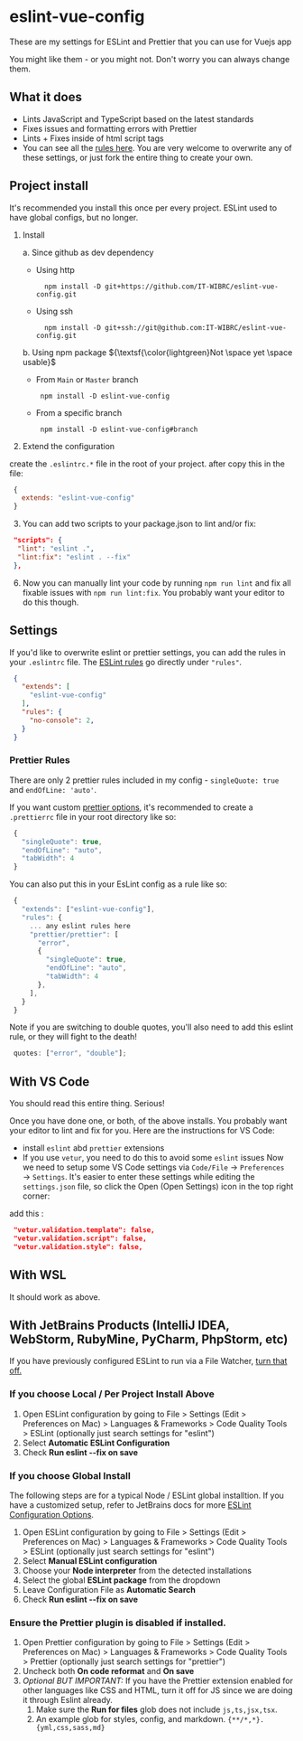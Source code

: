 # eslint-vue-config

These are my settings for ESLint and Prettier that you can use for Vuejs app

You might like them - or you might not. Don't worry you can always change them.

## What it does
- Lints JavaScript and TypeScript based on the latest standards
- Fixes issues and formatting errors with Prettier
- Lints + Fixes inside of html script tags
- You can see all the [rules here](https://github.com/IT-WIBRC/eslint-vue-config/blob/master/.eslintrc.js). You are very welcome to overwrite any of these settings, or just fork the entire thing to create your own.

## Project install

It's recommended you install this once per every project. ESLint used to have global configs, but no longer.

   1. Install
    
      a. Since github as dev dependency

        - Using http
          
          ```
            npm install -D git+https://github.com/IT-WIBRC/eslint-vue-config.git
          ```
          
        - Using ssh
          
          ```
            npm install -D git+ssh://git@github.com:IT-WIBRC/eslint-vue-config.git
          ```
          
        b. Using npm package ${\textsf{\color{lightgreen}Not \space yet \space usable}$
        
         - From `Main` or `Master` branch
          
           ```
            npm install -D eslint-vue-config
           ```
         - From a specific branch
            
           ```
            npm install -D eslint-vue-config#branch
           ```
      

   2. Extend the configuration

   create the `.eslintrc.*` file in the root of your project. after copy this in the file:

   ```js
    {
      extends: "eslint-vue-config"
    }
   ```
 
   3. You can add two scripts to your package.json to lint and/or fix:

   ```json
    "scripts": {
     "lint": "eslint .",
     "lint:fix": "eslint . --fix"
    },
   ```
    
   6. Now you can manually lint your code by running `npm run lint` and fix all fixable issues with `npm run lint:fix`. You probably want your editor to do this though.

   ## Settings

   If you'd like to overwrite eslint or prettier settings, you can add the rules in your `.eslintrc` file. The [ESLint rules](https://eslint.org/docs/rules/) go directly under `"rules"`.

   ```json
    {
      "extends": [
        "eslint-vue-config"
      ],
      "rules": {
        "no-console": 2,
      }
    }
   ```

   ### Prettier Rules

   There are only 2 prettier rules included in my config - `singleQuote: true` and `endOfLine: 'auto'`.

   If you want custom [prettier options](https://prettier.io/docs/en/options.html), it's recommended to create a `.prettierrc` file in your root directory like so:

   ```js
    {
      "singleQuote": true,
      "endOfLine": "auto",
      "tabWidth": 4
    }
   ```

   You can also put this in your EsLint config as a rule like so:

   ```js
    {
      "extends": ["eslint-vue-config"],
      "rules": {
        ... any eslint rules here
        "prettier/prettier": [
          "error",
          {
            "singleQuote": true,
            "endOfLine": "auto",
            "tabWidth": 4
          },
        ],
      }
    }
   ```

   Note if you are switching to double quotes, you'll also need to add this eslint rule, or they will fight to the death!

   ```js
    quotes: ["error", "double"];
   ```

   ## With VS Code
    
   You should read this entire thing. Serious!

   Once you have done one, or both, of the above installs. You probably want your editor to lint and fix for you. Here are the instructions for VS Code:
    
   - install `eslint` abd `prettier` extensions
   - If you use `vetur`, you need to do this to avoid some `eslint` issues
    Now we need to setup some VS Code settings via `Code/File` → `Preferences` → `Settings`. It's easier to enter these settings while editing the `settings.json` file, so click the Open (Open Settings) icon in the top right corner:

   add this : 
     
   ```json
    "vetur.validation.template": false,
    "vetur.validation.script": false,
    "vetur.validation.style": false,   
   ```
    
## With WSL

  It should work as above.

  ## With JetBrains Products (IntelliJ IDEA, WebStorm, RubyMine, PyCharm, PhpStorm, etc)

  If you have previously configured ESLint to run via a File Watcher, [turn that off.](https://www.jetbrains.com/help/idea/using-file-watchers.html#enableFileWatcher)

  ### If you choose Local / Per Project Install Above

  1. Open ESLint configuration by going to File > Settings (Edit > Preferences on Mac) > Languages & Frameworks > Code Quality Tools > ESLint (optionally just search settings for "eslint")
  1. Select **Automatic ESLint Configuration**
  2. Check **Run eslint --fix on save**

  ### If you choose Global Install

  The following steps are for a typical Node / ESLint global installtion. If you have a customized setup, refer to JetBrains docs for more [ESLint Configuration Options](https://www.jetbrains.com/help/webstorm/eslint.html#ws_js_eslint_manual_configuration).

  1. Open ESLint configuration by going to File > Settings (Edit > Preferences on Mac) > Languages & Frameworks > Code Quality Tools > ESLint (optionally just search settings for "eslint")
  2. Select **Manual ESLint configuration**
  3. Choose your **Node interpreter** from the detected installations
  4. Select the global **ESLint package** from the dropdown
  5. Leave Configuration File as **Automatic Search**
  6. Check **Run eslint --fix on save**

  ### Ensure the Prettier plugin is disabled if installed.

  1. Open Prettier configuration by going to File > Settings (Edit > Preferences on Mac) > Languages & Frameworks > Code Quality Tools > Prettier (optionally just search settings for "prettier")
  2. Uncheck both **On code reformat** and **On save**
  3. _Optional BUT IMPORTANT:_ If you have the Prettier extension enabled for other languages like CSS and HTML, turn it off for JS since we are doing it through Eslint already.
     1. Make sure the **Run for files** glob does not include `js,ts,jsx,tsx`.
     2. An example glob for styles, config, and markdown. `{**/*,*}.{yml,css,sass,md}`

